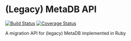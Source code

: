 # (Legacy) MetaDB API
[![Build Status](https://travis-ci.org/LafayetteCollegeLibraries/metadb-api.svg)](https://travis-ci.org/LafayetteCollegeLibraries/metadb-api)
[![Coverage Status](https://coveralls.io/repos/LafayetteCollegeLibraries/metadb-api/badge.svg?branch=unstable)](https://coveralls.io/r/LafayetteCollegeLibraries/metadb-api?branch=unstable)

A migration API for (legacy) MetaDB implemented in Ruby
